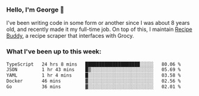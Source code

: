 ### Hello, I'm George 👋

I've been writing code in some form or another since I was about 8 years old, and recently made it my full-time job. On top of this, I maintain [Recipe Buddy](https://github.com/georgegebbett/recipe-buddy), a recipe scraper that interfaces with Grocy.  

<!--
**georgegebbett/georgegebbett** is a ✨ _special_ ✨ repository because its `README.md` (this file) appears on your GitHub profile.

Here are some ideas to get you started:

- 🔭 I’m currently working on ...
- 🌱 I’m currently learning ...
- 👯 I’m looking to collaborate on ...
- 🤔 I’m looking for help with ...
- 💬 Ask me about ...
- 📫 How to reach me: ...
- 😄 Pronouns: ...
- ⚡ Fun fact: ...
-->

### What I've been up to this week:
<!--START_SECTION:waka-->

```txt
TypeScript   24 hrs 8 mins   ████████████████████░░░░░   80.06 %
JSON         1 hr 43 mins    █▒░░░░░░░░░░░░░░░░░░░░░░░   05.69 %
YAML         1 hr 4 mins     █░░░░░░░░░░░░░░░░░░░░░░░░   03.58 %
Docker       46 mins         ▓░░░░░░░░░░░░░░░░░░░░░░░░   02.56 %
Go           36 mins         ▓░░░░░░░░░░░░░░░░░░░░░░░░   02.01 %
```

<!--END_SECTION:waka-->
